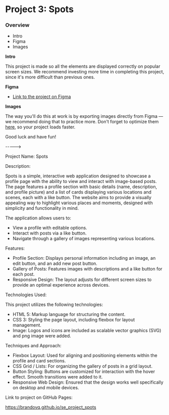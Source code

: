 # Project 3: Spots

### Overview

- Intro
- Figma
- Images

**Intro**

This project is made so all the elements are displayed correctly on popular screen sizes. We recommend investing more time in completing this project, since it's more difficult than previous ones.

**Figma**

- [Link to the project on Figma](https://www.figma.com/file/BBNm2bC3lj8QQMHlnqRsga/Sprint-3-Project-%E2%80%94-Spots?type=design&node-id=2%3A60&mode=design&t=afgNFybdorZO6cQo-1)

**Images**

The way you'll do this at work is by exporting images directly from Figma — we recommend doing that to practice more. Don't forget to optimize them [here](https://tinypng.com/), so your project loads faster.

Good luck and have fun!

----->

Project Name: Spots

Description:

Spots is a simple, interactive web application designed to showcase a profile page with the ability to view and interact with image-based posts. The page features a profile section with basic details (name, description, and profile picture) and a list of cards displaying various locations and scenes, each with a like button. The website aims to provide a visually appealing way to highlight various places and moments, designed with simplicity and functionality in mind.

The application allows users to:

- View a profile with editable options.
- Interact with posts via a like button.
- Navigate through a gallery of images representing various locations.

Features:

- Profile Section: Displays personal information including an image, an edit button, and an add new post button.
- Gallery of Posts: Features images with descriptions and a like button for each post.
- Responsive Design: The layout adjusts for different screen sizes to provide an optimal experience across devices.

Technologies Used:

This project utilizes the following technologies:

- HTML 5: Markup language for structuring the content.
- CSS 3: Styling the page layout, including flexbox for layout management.
- Image: Logos and icons are included as scalable vector graphics (SVG) and png image were added.

Techniques and Approach:

- Flexbox Layout: Used for aligning and positioning elements within the profile and card sections.
- CSS Grid / Lists: For organizing the gallery of posts in a grid layout.
- Button Styling: Buttons are customized for interaction with the hover effect. Smooth transitions were added to it.
- Responsive Web Design: Ensured that the design works well specifically on desktop and mobile devices.

Link to project on GitHub Pages:

https://brandovq.github.io/se_project_spots
